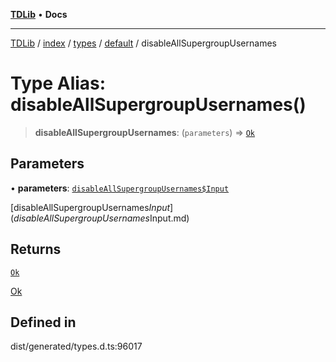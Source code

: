 [**TDLib**](../../../../../../README.md) • **Docs**

***

[TDLib](../../../../../../modules.md) / [index](../../../../../README.md) / [types](../../../README.md) / [default](../README.md) / disableAllSupergroupUsernames

# Type Alias: disableAllSupergroupUsernames()

> **disableAllSupergroupUsernames**: (`parameters`) => [`Ok`](Ok.md)

## Parameters

• **parameters**: [`disableAllSupergroupUsernames$Input`](disableAllSupergroupUsernames$Input.md)

[disableAllSupergroupUsernames$Input](disableAllSupergroupUsernames$Input.md)

## Returns

[`Ok`](Ok.md)

[Ok](Ok.md)

## Defined in

dist/generated/types.d.ts:96017
